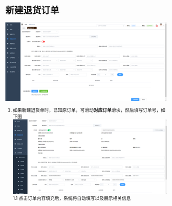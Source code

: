 # 新建退货订单
![新建退货单](新建退货单.png)
1. 如果新建退货单时，已知原订单，可滑动**对应订单**滑块，然后填写订单号，如下图
![新建退货已知订单](新建退货单-已知订单.png)
1.1 点击订单内容填充后，系统将自动填写以及展示相关信息
